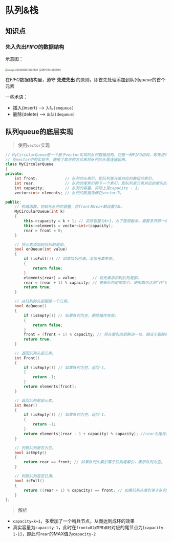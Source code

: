 # 队列&栈

## 知识点

### 先入先出$FIFO$的数据结构

示意图：

<img src="https://axuan-picture.oss-cn-guangzhou.aliyuncs.com/D:%5CFiles_Work%5CPicGo%5Cimageimage-20230412214322826.png" alt="image-20230412214322826" style="zoom:50%;" />

<img src="https://axuan-picture.oss-cn-guangzhou.aliyuncs.com/D:%5CFiles_Work%5CPicGo%5Cimage187123414236745.gif" alt="187123414236745" style="zoom: 50%;" />





在$FIFO$数据结构里，遵守 **先进先出** 的原则，即首先处理添加到队列$queue$的首个元素

一些术语：

* 插入(insert) --> `入队(enqueue)`
* 删除(delete) --> `出队(dequeue)`





## 队列queue的底层实现

> 使用`vector`实现

```cpp
// MyCircularQueue是一个基于vector实现的队列数据结构，它是一种FIFO结构，即先进先出。
// 在vector中的实现中，使用了取余的方式来将队列的头尾连接起来。
class MyCircularQueue
{
private:
    int front;            // 队列的头索引，即队列首元素对应的数组的索引。
    int rear;             // 队列的尾索引的下一个索引，即队列尾元素对应的索引的下一个索引。
    int capacity;         // 队列的容量，实际上是capacity - 1。
    vector<int> elements; // 队列的数据存储在vector中。

public:
    // 构造函数，初始化队列的容量，将front和rear都设置为0。
    MyCircularQueue(int k)
    {
        this->capacity = k + 1; // 实际容量为k+1，为了使用取余，需要多开辟一格。
        this->elements = vector<int>(capacity);
        rear = front = 0;
    }

    // 将元素添加到队列的尾部。
    bool enQueue(int value)
    {
        if (isFull()) // 如果队列已满，添加元素失败。
        {
            return false;
        }
        elements[rear] = value;       // 将元素添加到队列尾部。
        rear = (rear + 1) % capacity; // 更新队列尾部索引，使用取余达到“环”循环的效果
        return true;
    }

    // 从队列的头部删除一个元素。
    bool deQueue()
    {
        if (isEmpty()) // 如果队列为空，删除操作失败。
        {
            return false;
        }
        front = (front + 1) % capacity; // 将头索引向后移动一位，相当于删除队列头部元素。
        return true;
    }

    // 返回队列头部元素。
    int Front()
    {
        if (isEmpty()) // 如果队列为空，返回-1。
        {
            return -1;
        }
        return elements[front];
    }

    // 返回队列尾部元素。
    int Rear()
    {
        if (isEmpty()) // 如果队列为空，返回-1。
        {
            return -1;
        }
        return elements[(rear - 1 + capacity) % capacity]; //rear为尾元素的下一个元素
    }

    // 判断队列是否为空。
    bool isEmpty()
    {
        return rear == front; // 如果队列头索引等于队列尾索引，表示队列为空。
    }

    // 判断队列是否已满。
    bool isFull()
    {
        return ((rear + 1) % capacity) == front; // 如果队列头索引等于队列尾索引加1（使用取余），表示队列已满。
    }
};
```

> 解析

* `capacity=k+1`，多增加了一个哨兵节点，从而达到成环的效果
* 真实容量为`capacity-1`，此时在`front=0为首节点时`对应的尾节点为`[capacity-1-1]`，即此时`rear`的MAX值为`capacity-2`












